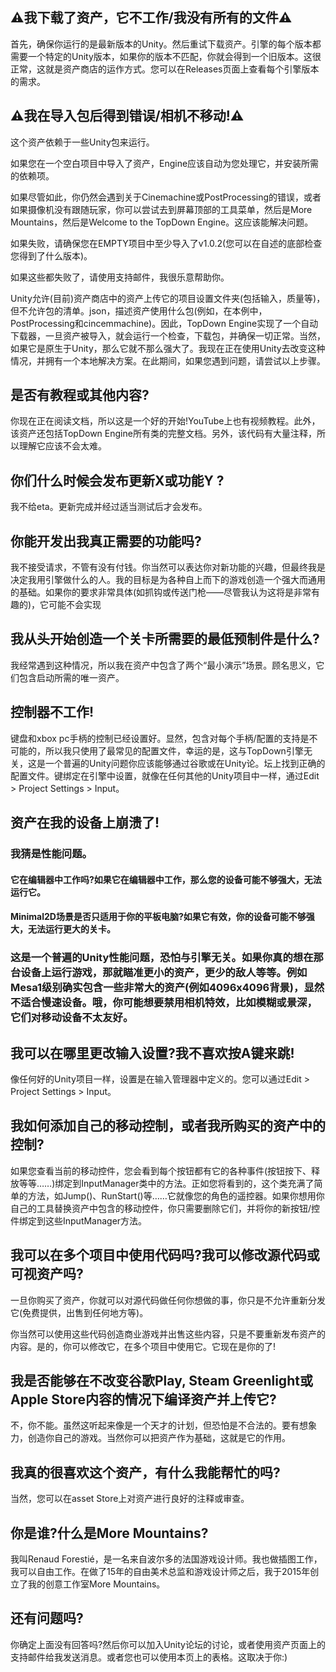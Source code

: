 ## ⚠️我下载了资产，它不工作/我没有所有的文件⚠️

首先，确保你运行的是最新版本的Unity。然后重试下载资产。引擎的每个版本都需要一个特定的Unity版本，如果你的版本不匹配，你就会得到一个旧版本。这很正常，这就是资产商店的运作方式。您可以在Releases页面上查看每个引擎版本的需求。



## ⚠️我在导入包后得到错误/相机不移动!⚠️

这个资产依赖于一些Unity包来运行。

如果您在一个空白项目中导入了资产，Engine应该自动为您处理它，并安装所需的依赖项。

如果尽管如此，你仍然会遇到关于Cinemachine或PostProcessing的错误，或者如果摄像机没有跟随玩家，你可以尝试去到屏幕顶部的工具菜单，然后是More Mountains，然后是Welcome to the TopDown Engine。这应该能解决问题。

如果失败，请确保您在EMPTY项目中至少导入了v1.0.2(您可以在自述的底部检查您得到了什么版本)。

如果这些都失败了，请使用支持邮件，我很乐意帮助你。

Unity允许(目前)资产商店中的资产上传它的项目设置文件夹(包括输入，质量等)，但不允许包的清单。json，描述资产使用什么包(例如，在本例中，PostProcessing和cincemmachine)。因此，TopDown Engine实现了一个自动下载器，一旦资产被导入，就会运行一个检查，下载包，并确保一切正常。当然，如果它是原生于Unity，那么它就不那么强大了。我现在正在使用Unity去改变这种情况，并拥有一个本地解决方案。在此期间，如果您遇到问题，请尝试以上步骤。

## 是否有教程或其他内容?

你现在正在阅读文档，所以这是一个好的开始!YouTube上也有视频教程。此外，该资产还包括TopDown Engine所有类的完整文档。另外，该代码有大量注释，所以理解它应该不会太难。



## 你们什么时候会发布更新X或功能Y ?

我不给eta。更新完成并经过适当测试后才会发布。

## 你能开发出我真正需要的功能吗?

我不接受请求，不管有没有付钱。你当然可以表达你对新功能的兴趣，但最终我是决定我用引擎做什么的人。我的目标是为各种自上而下的游戏创造一个强大而通用的基础。如果你的要求非常具体(如抓钩或传送门枪——尽管我认为这将是非常有趣的)，它可能不会实现

## 我从头开始创造一个关卡所需要的最低预制件是什么?

我经常遇到这种情况，所以我在资产中包含了两个“最小演示”场景。顾名思义，它们包含启动所需的唯一资产。

## 控制器不工作!

键盘和xbox pc手柄的控制已经设置好。显然，包含对每个手柄/配置的支持是不可能的，所以我只使用了最常见的配置文件，幸运的是，这与TopDown引擎无关，这是一个普遍的Unity问题你应该能够通过谷歌或在Unity论。坛上找到正确的配置文件。键绑定在引擎中设置，就像在任何其他的Unity项目中一样，通过Edit > Project Settings > Input。


 
## 资产在我的设备上崩溃了!

### 我猜是性能问题。

#### 它在编辑器中工作吗?如果它在编辑器中工作，那么您的设备可能不够强大，无法运行它。

#### Minimal2D场景是否只适用于你的平板电脑?如果它有效，你的设备可能不够强大，无法运行更大的关卡。

### 这是一个普遍的Unity性能问题，恐怕与引擎无关。如果你真的想在那台设备上运行游戏，那就瞄准更小的资产，更少的敌人等等。例如Mesa1级别确实包含一些非常大的资产(例如4096x4096背景)，显然不适合慢速设备。哦，你可能想要禁用相机特效，比如模糊或景深，它们对移动设备不太友好。



## 我可以在哪里更改输入设置?我不喜欢按A键来跳!

像任何好的Unity项目一样，设置是在输入管理器中定义的。您可以通过Edit > Project Settings > Input。

## 我如何添加自己的移动控制，或者我所购买的资产中的控制?

如果您查看当前的移动控件，您会看到每个按钮都有它的各种事件(按钮按下、释放等等……)绑定到InputManager类中的方法。正如您将看到的，这个类充满了简单的方法，如Jump()、RunStart()等……它就像您的角色的遥控器。如果你想用你自己的工具替换资产中包含的移动控件，你只需要删除它们，并将你的新按钮/控件绑定到这些InputManager方法。


 
## 我可以在多个项目中使用代码吗?我可以修改源代码或可视资产吗?

一旦你购买了资产，你就可以对源代码做任何你想做的事，你只是不允许重新分发它(免费提供，出售到任何地方等)。

你当然可以使用这些代码创造商业游戏并出售这些内容，只是不要重新发布资产的内容。是的，你可以修改它，在多个项目中使用它。它现在是你的了!


## 我是否能够在不改变谷歌Play, Steam Greenlight或Apple Store内容的情况下编译资产并上传它?

不，你不能。虽然这听起来像是一个天才的计划，但恐怕是不合法的。要有想象力，创造你自己的游戏。当然你可以把资产作为基础，这就是它的作用。



## 我真的很喜欢这个资产，有什么我能帮忙的吗?

当然，您可以在asset Store上对资产进行良好的注释或审查。



## 你是谁?什么是More Mountains?

我叫Renaud Forestié，是一名来自波尔多的法国游戏设计师。我也做插图工作，我可以自由工作。在做了15年的自由美术总监和游戏设计师之后，我于2015年创立了我的创意工作室More Mountains。



## 还有问题吗?

你确定上面没有回答吗?然后你可以加入Unity论坛的讨论，或者使用资产页面上的支持邮件给我发送消息。或者您也可以使用本页上的表格。这取决于你:)
